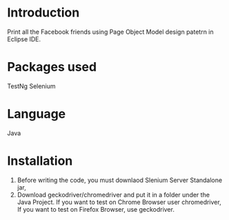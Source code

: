 # Introduction
Print all the Facebook friends using Page Object Model design patetrn in Eclipse IDE.

# Packages used
TestNg
Selenium

# Language 
Java

# Installation
1. Before writing the code, you must downlaod Slenium Server Standalone jar,
2. Download geckodriver/chromedriver and put it in a folder under the Java Project. If you want to test on Chrome Browser  user chromedriver, If you want to test on Firefox Browser, use geckodriver.







